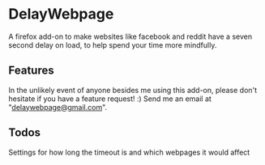 # DelayWebpage

A firefox add-on to make websites like facebook and reddit have a seven second delay on load, to help spend your time more mindfully.

## Features

In the unlikely event of anyone besides me using this add-on, please don't hesitate if you have a feature request! :) Send me an email at "delaywebpage@gmail.com".

## Todos

Settings for how long the timeout is and which webpages it would affect
